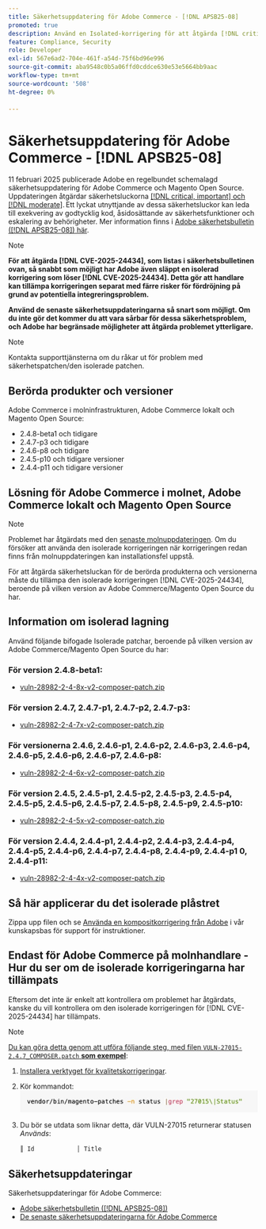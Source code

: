 ```yaml
---
title: Säkerhetsuppdatering för Adobe Commerce - [!DNL APSB25-08]
promoted: true
description: Använd en Isolated-korrigering för att åtgärda [!DNL critical, important, and moderate vulnerabilities] för Adobe Commerce 2.4.8-beta1, 2.4.7-p3, 2.4.6-p8, 2.4.5-p10, 2.4.4-p11 och tidigare versioner.
feature: Compliance, Security
role: Developer
exl-id: 567e6ad2-704e-461f-a54d-75f6bd96e996
source-git-commit: aba9548c0b5a06ffd0cddce630e53e5664bb9aac
workflow-type: tm+mt
source-wordcount: '508'
ht-degree: 0%

---
```


# Säkerhetsuppdatering för Adobe Commerce - [!DNL APSB25-08]

11 februari 2025 publicerade Adobe en regelbundet schemalagd säkerhetsuppdatering för Adobe Commerce och Magento Open Source. Uppdateringen åtgärdar säkerhetsluckorna [[!DNL critical, important] och  [!DNL moderate]](https://helpx.adobe.com/security/severity-ratings.html). Ett lyckat utnyttjande av dessa säkerhetsluckor kan leda till exekvering av godtycklig kod, åsidosättande av säkerhetsfunktioner och eskalering av behörigheter. Mer information finns i [Adobe säkerhetsbulletin ([!DNL APSB25-08]) här](https://helpx.adobe.com/security/products/magento/apsb25-08.html).

>[!NOTE]
>
>**För att åtgärda [!DNL CVE-2025-24434], som listas i säkerhetsbulletinen ovan, så snabbt som möjligt har Adobe även släppt en isolerad korrigering som löser [!DNL CVE-2025-24434]. Detta gör att handlare kan tillämpa korrigeringen separat med färre risker för fördröjning på grund av potentiella integreringsproblem.**

**Använd de senaste säkerhetsuppdateringarna så snart som möjligt. Om du inte gör det kommer du att vara sårbar för dessa säkerhetsproblem, och Adobe har begränsade möjligheter att åtgärda problemet ytterligare.**

>[!NOTE]
>
>Kontakta supporttjänsterna om du råkar ut för problem med säkerhetspatchen/den isolerade patchen.

## Berörda produkter och versioner

Adobe Commerce i molninfrastrukturen, Adobe Commerce lokalt och Magento Open Source:

* 2.4.8-beta1 och tidigare
* 2.4.7-p3 och tidigare
* 2.4.6-p8 och tidigare
* 2.4.5-p10 och tidigare versioner
* 2.4.4-p11 och tidigare versioner

## Lösning för Adobe Commerce i molnet, Adobe Commerce lokalt och Magento Open Source

>[!NOTE]
>
>Problemet har åtgärdats med den [senaste molnuppdateringen](https://experienceleague.adobe.com/en/docs/commerce-on-cloud/user-guide/release-notes/cloud-patches#latest). Om du försöker att använda den isolerade korrigeringen när korrigeringen redan finns från molnuppdateringen kan installationsfel uppstå.

För att åtgärda säkerhetsluckan för de berörda produkterna och versionerna måste du tillämpa den isolerade korrigeringen [!DNL CVE-2025-24434], beroende på vilken version av Adobe Commerce/Magento Open Source du har.

## Information om isolerad lagning

Använd följande bifogade Isolerade patchar, beroende på vilken version av Adobe Commerce/Magento Open Source du har:

### För version 2.4.8-beta1:

* [vuln-28982-2-4-8x-v2-composer-patch.zip](assets/vuln-28982-2-4-8x-v2-composer-patch.zip)

### För version 2.4.7, 2.4.7-p1, 2.4.7-p2, 2.4.7-p3:

* [vuln-28982-2-4-7x-v2-composer-patch.zip](assets/vuln-28982-2-4-7x-v2-composer-patch.zip)

### För versionerna 2.4.6, 2.4.6-p1, 2.4.6-p2, 2.4.6-p3, 2.4.6-p4, 2.4.6-p5, 2.4.6-p6, 2.4.6-p7, 2.4.6-p8:

* [vuln-28982-2-4-6x-v2-composer-patch.zip](assets/vuln-28982-2-4-6x-v2-composer-patch.zip)

### För version 2.4.5, 2.4.5-p1, 2.4.5-p2, 2.4.5-p3, 2.4.5-p4, 2.4.5-p5, 2.4.5-p6, 2.4.5-p7, 2.4.5-p8, 2.4.5-p9, 2.4.5-p10:

* [vuln-28982-2-4-5x-v2-composer-patch.zip](assets/vuln-28982-2-4-5x-v2-composer-patch.zip)

### För version 2.4.4, 2.4.4-p1, 2.4.4-p2, 2.4.4-p3, 2.4.4-p4, 2.4.4-p5, 2.4.4-p6, 2.4.4-p7, 2.4.4-p8, 2.4.4-p9, 2.4.4-p1 0, 2.4.4-p11:

* [vuln-28982-2-4-4x-v2-composer-patch.zip](assets/vuln-28982-2-4-4x-v2-composer-patch.zip)


## Så här applicerar du det isolerade plåstret

Zippa upp filen och se [Använda en kompositkorrigering från Adobe](https://experienceleague.adobe.com/docs/commerce-knowledge-base/kb/how-to/how-to-apply-a-composer-patch-provided-by-magento.html) i vår kunskapsbas för support för instruktioner.

## Endast för Adobe Commerce på molnhandlare - Hur du ser om de isolerade korrigeringarna har tillämpats

Eftersom det inte är enkelt att kontrollera om problemet har åtgärdats, kanske du vill kontrollera om den isolerade korrigeringen för [!DNL CVE-2025-24434] har tillämpats.

>[!NOTE]
>
><u>Du kan göra detta genom att utföra följande steg, med filen `VULN-27015-2.4.7_COMPOSER.patch` **som exempel**</u>:

1. [Installera verktyget för kvalitetskorrigeringar](https://experienceleague.adobe.com/docs/commerce-operations/tools/quality-patches-tool/usage.html).
1. Kör kommandot:<br>
   ![cve-2024-34102-tell-if-patch-applied-code](assets/cve-2024-34102-tell-if-patch-applied-code.png)
1. Du bör se utdata som liknar detta, där VULN-27015 returnerar statusen *Används*:

   ```bash
   ║ Id            │ Title                                                        │ Category        │ Origin                 │ Status      │ Details                                          ║ ║ N/A           │ ../m2-hotfixes/VULN-27015-2.4.7_COMPOSER_patch.patch      │ Other           │ Local                  │ Applied     │ Patch type: Custom                                
   ```

<!-- For Step 2:
     ```bash
    vendor/bin/magento-patches -n status |grep "27015\|Status"
     ```
-->

## Säkerhetsuppdateringar

Säkerhetsuppdateringar för Adobe Commerce:

* [Adobe säkerhetsbulletin ([!DNL APSB25-08])](https://helpx.adobe.com/security/products/magento/apsb25-08.html)
* [De senaste säkerhetsuppdateringarna för Adobe Commerce](https://helpx.adobe.com/security/products/magento.html)
